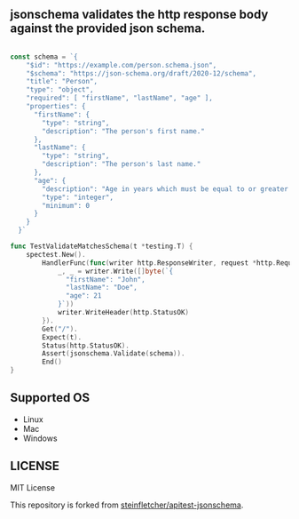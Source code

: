 ## jsonschema validates the http response body against the provided json schema.
```go

const schema = `{
	"$id": "https://example.com/person.schema.json",
	"$schema": "https://json-schema.org/draft/2020-12/schema",
	"title": "Person",
	"type": "object",
	"required": [ "firstName", "lastName", "age" ],
	"properties": {
	  "firstName": {
		"type": "string",
		"description": "The person's first name."
	  },
	  "lastName": {
		"type": "string",
		"description": "The person's last name."
	  },
	  "age": {
		"description": "Age in years which must be equal to or greater than zero.",
		"type": "integer",
		"minimum": 0
	  }
	}
  }`

func TestValidateMatchesSchema(t *testing.T) {
	spectest.New().
		HandlerFunc(func(writer http.ResponseWriter, request *http.Request) {
			_, _ = writer.Write([]byte(`{
			  "firstName": "John",
			  "lastName": "Doe",
			  "age": 21
			}`))
			writer.WriteHeader(http.StatusOK)
		}).
		Get("/").
		Expect(t).
		Status(http.StatusOK).
		Assert(jsonschema.Validate(schema)).
		End()
}
```

## Supported OS
- Linux
- Mac
- Windows

## LICENSE
MIT License

This repository is forked from [steinfletcher/apitest-jsonschema](https://github.com/steinfletcher/apitest-jsonschema).
